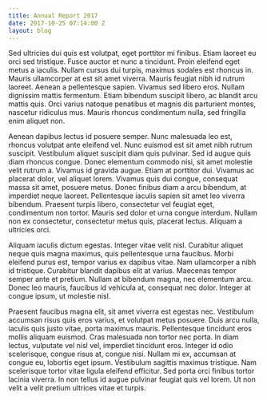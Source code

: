 ```yaml
---
title: Annual Report 2017
date: 2017-10-25 07:14:00 Z
layout: blog
---
```


Sed ultricies dui quis est volutpat, eget porttitor mi finibus. Etiam laoreet eu orci sed tristique. Fusce auctor et nunc a tincidunt. Proin eleifend eget metus a iaculis. Nullam cursus dui turpis, maximus sodales est rhoncus in. Mauris ullamcorper at est sit amet viverra. Mauris feugiat nibh id rutrum laoreet. Aenean a pellentesque sapien. Vivamus sed libero eros. Nullam dignissim mattis fermentum. Etiam bibendum suscipit libero, ac blandit arcu mattis quis. Orci varius natoque penatibus et magnis dis parturient montes, nascetur ridiculus mus. Mauris rhoncus condimentum nulla, sed fringilla enim aliquet non.

Aenean dapibus lectus id posuere semper. Nunc malesuada leo est, rhoncus volutpat ante eleifend vel. Nunc euismod est sit amet nibh rutrum suscipit. Vestibulum aliquet suscipit diam quis pulvinar. Sed id augue quis diam rhoncus congue. Donec elementum commodo nisi, sit amet molestie velit rutrum a. Vivamus id gravida augue. Etiam at porttitor dui. Vivamus ac placerat dolor, vel aliquet lorem. Vivamus quis dui congue, consequat massa sit amet, posuere metus. Donec finibus diam a arcu bibendum, at imperdiet neque laoreet. Pellentesque iaculis sapien sit amet leo viverra bibendum. Praesent turpis libero, consectetur vel feugiat eget, condimentum non tortor. Mauris sed dolor et urna congue interdum. Nullam non ex consectetur, consectetur metus quis, placerat lectus. Aliquam a ultricies orci.

Aliquam iaculis dictum egestas. Integer vitae velit nisl. Curabitur aliquet neque quis magna maximus, quis pellentesque urna faucibus. Morbi eleifend purus est, tempor varius ex dapibus vitae. Nam ullamcorper a nibh id tristique. Curabitur blandit dapibus elit at varius. Maecenas tempor semper ante et pretium. Nullam at bibendum magna, nec elementum arcu. Donec leo mauris, faucibus id vehicula at, consequat nec dolor. Integer at congue ipsum, ut molestie nisl.

Praesent faucibus magna elit, sit amet viverra est egestas nec. Vestibulum accumsan risus quis eros varius, et volutpat metus posuere. Duis arcu nulla, iaculis quis justo vitae, porta maximus mauris. Pellentesque tincidunt eros mollis aliquam euismod. Cras malesuada non tortor nec porta. In diam lectus, vulputate vel nisl vel, imperdiet tincidunt eros. Integer id odio scelerisque, congue risus at, congue nisi. Nullam mi ex, accumsan at congue eu, lobortis eget ipsum. Vestibulum sagittis maximus tristique. Nam scelerisque tortor vitae ligula eleifend efficitur. Sed porta orci finibus tortor lacinia viverra. In non tellus id augue pulvinar feugiat quis vel lorem. Ut non velit a velit pretium ultrices vitae et turpis.